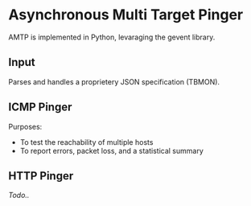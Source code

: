 # Asynchronous Multi Target Pinger

AMTP is implemented in Python, levaraging the gevent library. 

## Input

Parses and handles a proprietery JSON specification (TBMON).

## ICMP Pinger

Purposes:
* To test the reachability of multiple hosts
* To report errors, packet loss, and a statistical summary

## HTTP Pinger

*Todo..*
